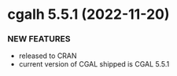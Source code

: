 # cgalh 5.5.1 (2022-11-20)

### NEW FEATURES

* released to CRAN
* current version of CGAL shipped is CGAL 5.5.1
